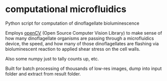 # computational microfluidics
Python script for computation of dinoflagellate bioluminescence

Employs [openCV](http://opencv.org/) (Open Source Computer Vision Library) to make sense of how many dinoflagellate organisms are passing through a microfluidics device, the speed, and how many of those dinoflagellates are flashing via bioluminescent reaction to applied shear stress on the cell walls.

Also some numpy just to tally counts up, etc.

Built for batch processing of thousands of low-res images, dump into input folder and extract from result folder.

